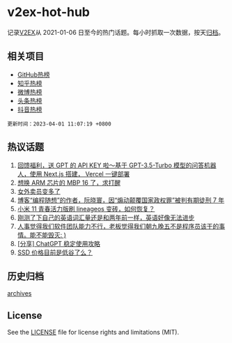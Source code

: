 # v2ex-hot-hub

 记录[V2EX](https://www.v2ex.com/)从 2021-01-06 日至今的热门话题。每小时抓取一次数据，按天[归档](archives)。
 
 ## 相关项目

- [GitHub热榜](https://github.com/lonnyzhang423/github-hot-hub)
- [知乎热榜](https://github.com/lonnyzhang423/zhihu-hot-hub)
- [微博热榜](https://github.com/lonnyzhang423/weibo-hot-hub)
- [头条热榜](https://github.com/lonnyzhang423/toutiao-hot-hub)
- [抖音热榜](https://github.com/lonnyzhang423/douyin-hot-hub)


 `更新时间：2023-04-01 11:07:19 +0800`

## 热议话题

1. [回馈福利，送 GPT 的 API KEY 啦～基于 GPT-3.5-Turbo 模型的问答机器人，使用 Next.js 搭建， Vercel 一键部署](https://www.v2ex.com/t/928719)
1. [想换 ARM 芯片的 MBP 16 了，求打醒](https://www.v2ex.com/t/928788)
1. [女外卖员变多了](https://www.v2ex.com/t/928733)
1. [博客“编程随想”的作者，阮晓寰，因“煽动颠覆国家政权罪”被判有期徒刑 7 年](https://www.v2ex.com/t/928917)
1. [小米 11 青春活力版刷 lineageos 变砖，如何恢复？](https://www.v2ex.com/t/928772)
1. [刚测了下自己的英语词汇量还是和两年前一样，英语好像无法进步](https://www.v2ex.com/t/928757)
1. [人事觉得我们软件团队能力不行，老板觉得我们朝九晚五不是程序员该干的事情。能不能毁灭: )](https://www.v2ex.com/t/928740)
1. [[分享] ChatGPT 稳定使用攻略](https://www.v2ex.com/t/928782)
1. [SSD 价格目前是低谷了么？](https://www.v2ex.com/t/928795)

## 历史归档

[archives](archives)

## License

See the [LICENSE](LICENSE) file for license rights and limitations (MIT).

